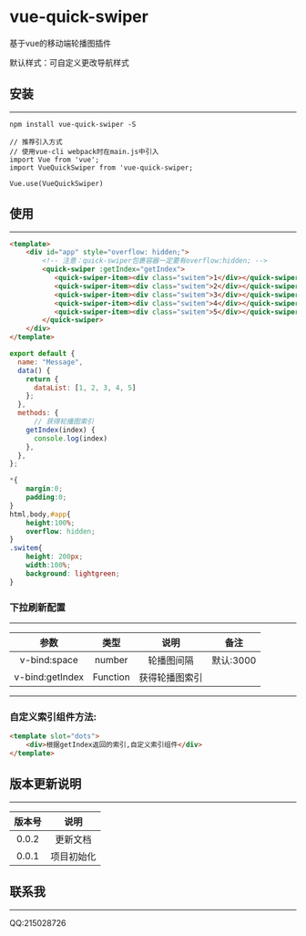 # vue-quick-swiper

基于vue的移动端轮播图插件

默认样式：可自定义更改导航样式


## 安装
---
`npm install vue-quick-swiper -S`

```
// 推荐引入方式
// 使用vue-cli webpack时在main.js中引入
import Vue from 'vue';
import VueQuickSwiper from 'vue-quick-swiper;

Vue.use(VueQuickSwiper)
```

## 使用
---
```html
<template>
    <div id="app" style="overflow: hidden;">
        <!-- 注意：quick-swiper包裹容器一定要有overflow:hidden; -->
        <quick-swiper :getIndex="getIndex">
           <quick-swiper-item><div class="switem">1</div></quick-swiper-item> 
           <quick-swiper-item><div class="switem">2</div></quick-swiper-item> 
           <quick-swiper-item><div class="switem">3</div></quick-swiper-item> 
           <quick-swiper-item><div class="switem">4</div></quick-swiper-item> 
           <quick-swiper-item><div class="switem">5</div></quick-swiper-item> 
        </quick-swiper>
    </div>
</template>
```
```javascript
export default {
  name: "Message",
  data() {
    return {
      dataList: [1, 2, 3, 4, 5]
    };
  },
  methods: {
      // 获得轮播图索引
    getIndex(index) {
      console.log(index)
    },
  },
};
```
```css
*{
    margin:0;
    padding:0;
}
html,body,#app{
    height:100%;
    overflow: hidden;
}
.switem{
    height: 200px;
    width:100%;
    background: lightgreen;
}
```

### 下拉刷新配置
---
参数|类型|说明|备注
:--:|:--:|:--:|:--:
v-bind:space|number|轮播图间隔|默认:3000
v-bind:getIndex|Function|获得轮播图索引|
---
### 自定义索引组件方法:
```html
<template slot="dots">
    <div>根据getIndex返回的索引,自定义索引组件</div>
</template>    
```

## 版本更新说明
---
版本号|说明|
:--:|:--:|
0.0.2|更新文档
0.0.1|项目初始化

## 联系我
---
QQ:215028726
